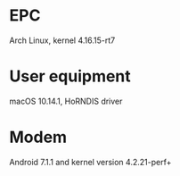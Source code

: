 # EPC
Arch Linux, kernel 4.16.15-rt7

# User equipment
macOS 10.14.1, HoRNDIS driver

# Modem
Android 7.1.1 and kernel version 4.2.21-perf+
